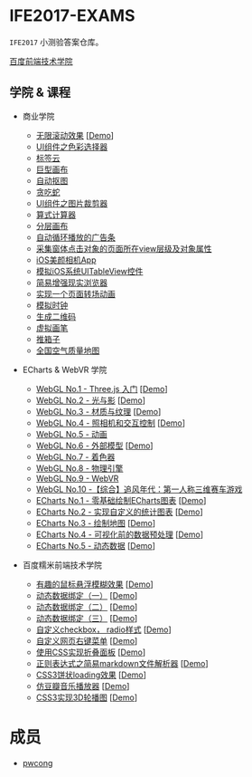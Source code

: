 # IFE2017-EXAMS

`IFE2017` 小测验答案仓库。

[百度前端技术学院](http://ife.baidu.com/)

## 学院 & 课程

* 商业学院
    * [无限滚动效果](https://github.com/pwcong/IFE2017-EXAMS/tree/master/src/Business/infinite-scroll) [[Demo](http://pwcong.me/IFE2017-EXAMS/src/Business/infinite-scroll/)]
    * [UI组件之色彩选择器](https://github.com/pwcong/IFE2017-EXAMS/tree/master/src/Business/ui-color-picker)
    * [标签云](https://github.com/pwcong/IFE2017-EXAMS/tree/master/src/Business/cloud-label)
    * [巨型画布](https://github.com/pwcong/IFE2017-EXAMS/tree/master/src/Business/large-canvas)
    * [自动抠图](https://github.com/pwcong/IFE2017-EXAMS/tree/master/src/Business/picture-auto-clip)
    * [贪吃蛇](https://github.com/pwcong/IFE2017-EXAMS/tree/master/src/Business/hungry-snack)
    * [UI组件之图片裁剪器](https://github.com/pwcong/IFE2017-EXAMS/tree/master/src/Business/ui-picture-clipper)
    * [算式计算器](https://github.com/pwcong/IFE2017-EXAMS/tree/master/src/Business/calculator)
    * [分层画布](https://github.com/pwcong/IFE2017-EXAMS/tree/master/src/Business/layered-canvas)
    * [自动循环播放的广告条](https://github.com/pwcong/IFE2017-EXAMS/tree/master/src/Business/auto-loop-banner)
    * [采集窗体点击对象的页面所在view层级及对象属性](https://github.com/pwcong/IFE2017-EXAMS/tree/master/src/Business/pick-obj-viewlayer-property)
    * [iOS美颜相机App](https://github.com/pwcong/IFE2017-EXAMS/tree/master/src/Business/ios-face-beauty-app)
    * [模拟iOS系统UITableView控件](https://github.com/pwcong/IFE2017-EXAMS/tree/master/src/Business/ios-ui-table-view)
    * [简易增强现实浏览器](https://github.com/pwcong/IFE2017-EXAMS/tree/master/src/Business/simple-ar-browser)
    * [实现一个页面转场动画](https://github.com/pwcong/IFE2017-EXAMS/tree/master/src/Business/page-transfer-animation)
    * [模拟时钟](https://github.com/pwcong/IFE2017-EXAMS/tree/master/src/Business/clock)
    * [生成二维码](https://github.com/pwcong/IFE2017-EXAMS/tree/master/src/Business/qr-code-generator)
    * [虚拟画笔](https://github.com/pwcong/IFE2017-EXAMS/tree/master/src/Business/virtual-paint)
    * [推箱子](https://github.com/pwcong/IFE2017-EXAMS/tree/master/src/Business/sokoban)
    * [全国空气质量地图](https://github.com/pwcong/IFE2017-EXAMS/tree/master/src/Business/air-quality-map)

* ECharts & WebVR 学院
    * [WebGL No.1 - Three.js 入门](https://github.com/pwcong/IFE2017-EXAMS/tree/master/src/ECharts%26WebVR/WebGL-01) [[Demo](http://pwcong.me/IFE2017-EXAMS/src/ECharts&WebVR/WebGL-01/)]
    * [WebGL No.2 - 光与影](https://github.com/pwcong/IFE2017-EXAMS/tree/master/src/ECharts%26WebVR/WebGL-02) [[Demo](http://pwcong.me/IFE2017-EXAMS/src/ECharts&WebVR/WebGL-02/)]
    * [WebGL No.3 - 材质与纹理](https://github.com/pwcong/IFE2017-EXAMS/tree/master/src/ECharts%26WebVR/WebGL-03) [[Demo](http://pwcong.me/IFE2017-EXAMS/src/ECharts&WebVR/WebGL-03/)]
    * [WebGL No.4 - 照相机和交互控制](https://github.com/pwcong/IFE2017-EXAMS/tree/master/src/ECharts%26WebVR/WebGL-04) [[Demo](http://pwcong.me/IFE2017-EXAMS/src/ECharts&WebVR/WebGL-04/)]
    * [WebGL No.5 - 动画](https://github.com/pwcong/IFE2017-EXAMS/tree/master/src/ECharts%26WebVR/WebGL-05)
    * [WebGL No.6 - 外部模型](https://github.com/pwcong/IFE2017-EXAMS/tree/master/src/ECharts%26WebVR/WebGL-06) [[Demo](http://pwcong.me/IFE2017-EXAMS/src/ECharts&WebVR/WebGL-06/)]
    * [WebGL No.7 - 着色器](https://github.com/pwcong/IFE2017-EXAMS/tree/master/src/ECharts%26WebVR/WebGL-07)
    * [WebGL No.8 - 物理引擎](https://github.com/pwcong/IFE2017-EXAMS/tree/master/src/ECharts%26WebVR/WebGL-08)
    * [WebGL No.9 - WebVR](https://github.com/pwcong/IFE2017-EXAMS/tree/master/src/ECharts%26WebVR/WebGL-09)
    * [WebGL No.10 -【综合】追风年代：第一人称三维赛车游戏](https://github.com/pwcong/IFE2017-EXAMS/tree/master/src/ECharts%26WebVR/WebGL-10)
    * [ECharts No.1 - 零基础绘制ECharts图表](https://github.com/pwcong/IFE2017-EXAMS/tree/master/src/ECharts%26WebVR/ECharts-01) [[Demo](http://pwcong.me/IFE2017-EXAMS/src/ECharts&WebVR/ECharts-01/)]
    * [ECharts No.2 - 实现自定义的统计图表](https://github.com/pwcong/IFE2017-EXAMS/tree/master/src/ECharts%26WebVR/ECharts-02) [[Demo](http://pwcong.me/IFE2017-EXAMS/src/ECharts&WebVR/ECharts-02/)]
    * [ECharts No.3 - 绘制地图](https://github.com/pwcong/IFE2017-EXAMS/tree/master/src/ECharts%26WebVR/ECharts-03) [[Demo](http://pwcong.me/IFE2017-EXAMS/src/ECharts&WebVR/ECharts-03/)]
    * [ECharts No.4 - 可视化前的数据预处理](https://github.com/pwcong/IFE2017-EXAMS/tree/master/src/ECharts%26WebVR/ECharts-04) [[Demo](http://pwcong.me/IFE2017-EXAMS/src/ECharts&WebVR/ECharts-04/)]
    * [ECharts No.5 - 动态数据](https://github.com/pwcong/IFE2017-EXAMS/tree/master/src/ECharts%26WebVR/ECharts-05) [[Demo](http://pwcong.me/IFE2017-EXAMS/src/ECharts&WebVR/ECharts-05/)]
    

* 百度糯米前端技术学院
    * [有趣的鼠标悬浮模糊效果](https://github.com/pwcong/IFE2017-EXAMS/tree/master/src/Front-End/mouse-suspension-blur) [[Demo](http://pwcong.me/IFE2017-EXAMS/src/Front-End/mouse-suspension-blur/)]
    * [动态数据绑定（一）](https://github.com/pwcong/IFE2017-EXAMS/tree/master/src/Front-End/dynamic-bind-data-1) [[Demo](http://pwcong.me/IFE2017-EXAMS/src/Front-End/dynamic-bind-data-1/)]
    * [动态数据绑定（二）](https://github.com/pwcong/IFE2017-EXAMS/tree/master/src/Front-End/dynamic-bind-data-2) [[Demo](http://pwcong.me/IFE2017-EXAMS/src/Front-End/dynamic-bind-data-2/)]
    * [动态数据绑定（三）](https://github.com/pwcong/IFE2017-EXAMS/tree/master/src/Front-End/dynamic-bind-data-3) [[Demo](http://pwcong.me/IFE2017-EXAMS/src/Front-End/dynamic-bind-data-3/)]
    * [自定义checkbox， radio样式](https://github.com/pwcong/IFE2017-EXAMS/tree/master/src/Front-End/custom-checkbox-radio) [[Demo](http://pwcong.me/IFE2017-EXAMS/src/Front-End/custom-checkbox-radio/)]
    * [自定义网页右键菜单](https://github.com/pwcong/IFE2017-EXAMS/tree/master/src/Front-End/custom-right-menu) [[Demo](http://pwcong.me/IFE2017-EXAMS/src/Front-End/custom-right-menu/)]
    * [使用CSS实现折叠面板](https://github.com/pwcong/IFE2017-EXAMS/tree/master/src/Front-End/css-collapse-panel) [[Demo](http://pwcong.me/IFE2017-EXAMS/src/Front-End/css-collapse-panel/)]
    * [正则表达式之简易markdown文件解析器](https://github.com/pwcong/IFE2017-EXAMS/tree/master/src/Front-End/markdown-parser) [[Demo](http://pwcong.me/IFE2017-EXAMS/src/Front-End/markdown-parser/)]
    * [CSS3饼状loading效果](https://github.com/pwcong/IFE2017-EXAMS/tree/master/src/Front-End/css3-loading) [[Demo](http://pwcong.me/IFE2017-EXAMS/src/Front-End/css3-loading/)]
    * [仿豆瓣音乐播放器](https://github.com/pwcong/IFE2017-EXAMS/tree/master/src/Front-End/music-player) [[Demo](http://pwcong.me/IFE2017-EXAMS/src/Front-End/music-player/)]
    * [CSS3实现3D轮播图](https://github.com/pwcong/IFE2017-EXAMS/tree/master/src/Front-End/css3-3d-gallery) [[Demo](http://pwcong.me/IFE2017-EXAMS/src/Front-End/css3-3d-gallery/)]

# 成员

* [pwcong](https://github.com/pwcong)
